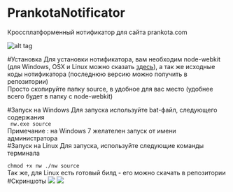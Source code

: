 # PrankotaNotificator
Кроссплатформенный нотификатор для сайта prankota.com

![alt tag](https://pp.vk.me/c623221/v623221137/12b13/NwGF4C3Hn5E.jpg)

#Установка
Для установки нотификатора, вам необходим node-webkit (для Windows, OSX и Linux можно сказать <a href="http://nwjs.io/" target="_blank">здесь</a>), а так же исходные коды нотификатора (последнюю версию можно получить в репозитории)
<br/>
Просто скопируйте папку source, в удобное для вас место (удобнее всего будет в папку с node-webkit)<br/>

#Запуск на Windows
Для запуска используйте bat-файл, следующего содержания
<br/>
<code>
nw.exe source
</code>
<br/>
Примечание : на Windows 7 желателен запуск от имени администратора
<br/>
#Запуск на Linux
Для запуска, используйте следующие команды терминала<br/>
<code>
chmod +x nw
./nw source
</code><br/>
Так же, для Linux есть готовый билд - его можно скачать в репозитории
<br/>
#Скриншоты
<img src="http://img.leprosorium.com/2354104"/> <img src="http://img.leprosorium.com/2354110" />
